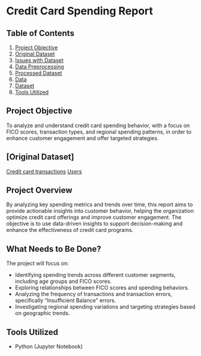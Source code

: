 # **Credit Card Spending Report**

## **Table of Contents**
1. [Project Objective](#project-objective)
2. [Original Dataset](#original-dataset)
3. [Issues with Dataset](#issues-with-dataset)
4. [Data Preprocessing](#data-preprocessing)
5. [Processed Dataset](#processed-dataset)
6. [Data](#data)
7. [Dataset](#dataset)
8. [Tools Utilized](#tools-utilized)

## **Project Objective**
To analyze and understand credit card spending behavior, with a focus on FICO scores, transaction types, and regional spending patterns, in order to enhance customer engagement and offer targeted strategies.

## **[Original Dataset]**
[Credit card transactions]([https://drive.google.com/file/d/1A3XLtF0ZgbmYIVWJybYGIuL8gC7ErbSk/view?usp=drive_link])
[Users](https://link-to-users-data.com)


## **Project Overview**
By analyzing key spending metrics and trends over time, this report aims to provide actionable insights into customer behavior, helping the organization optimize credit card offerings and improve customer engagement. The objective is to use data-driven insights to support decision-making and enhance the effectiveness of credit card programs.

## **What Needs to Be Done?**
The project will focus on:
- Identifying spending trends across different customer segments, including age groups and FICO scores.
- Exploring relationships between FICO scores and spending behaviors.
- Analyzing the frequency of transactions and transaction errors, specifically “Insufficient Balance” errors.
- Investigating regional spending variations and targeting strategies based on geographic trends.

## **Tools Utilized**
- Python (Jupyter Notebook)
